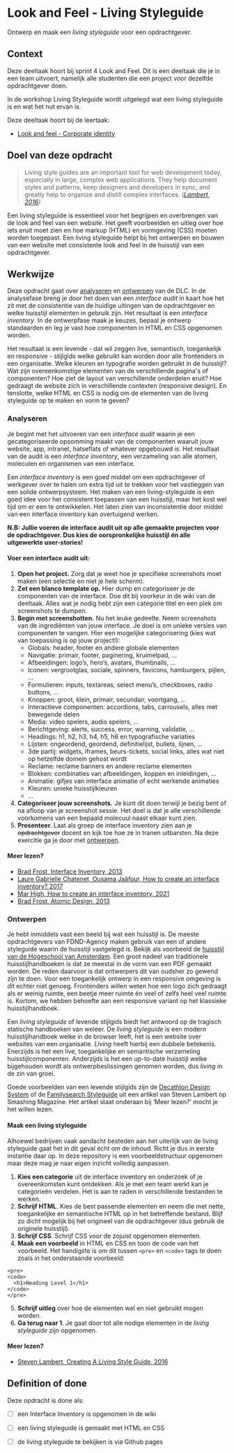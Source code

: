 
# Look and Feel - Living Styleguide

Ontwerp en maak een *living styleguide* voor een opdrachtgever.

## Context

Deze deeltaak hoort bij sprint 4 Look and Feel. Dit is een deeltaak die je in een team uitvoert, namelijk alle studenten die een project voor dezelfde opdrachtgever doen.

In de workshop Living Styleguide wordt uitgelegd wat een living styleguide is en wat het nut ervan is.

Deze deeltaak hoort bij de leertaak:
- [Look and feel - Corporate identity](https://github.com/fdnd-task/look-and-feel-corporate-identity)

## Doel van deze opdracht

> Living style guides are an important tool for web development today, especially in large, complex web applications. They help document styles and patterns, keep designers and developers in sync, and greatly help to organize and distill complex interfaces. (<cite>[Lambert, 2016](https://www.smashingmagazine.com/2016/05/creating-a-living-style-guide-case-study/))

Een living styleguide is essentieel voor het begrijpen en overbrengen van de look and feel van een website. Het geeft voorbeelden en uitleg over hoe iets eruit moet zien en hoe markup (HTML) en vormgeving (CSS) moeten worden toegepast. Een living styleguide helpt bij het ontwerpen en bouwen van een website met consistente look and feel in de huisstijl van een opdrachtgever.

## Werkwijze

Deze opdracht gaat over [analyseren](#analyseren) en [ontwerpen](#ontwerpen) van de DLC. In de analysefase breng je door het doen van een *interface audit* in kaart hoe het zit met de consistentie van de huidige uitingen van de opdrachtgever en welke huisstijl elementen in gebruik zijn. Het resultaat is een *interface inventory*. In de ontwerpfase maak je keuzes, bepaal je ontwerp standaarden en leg je vast hoe componenten in HTML en CSS opgenomen worden. 

Het resultaat is een levende - dat wil zeggen live, semantisch, toegankelijk en responsive - stijlgids welke gebruikt kan worden door alle frontenders in een organisatie. Welke kleuren en typografie worden gebruikt in de huisstijl? Wat zijn overeenkomstige elementen van de verschillende pagina's of componenten? Hoe ziet de layout van verschillende onderdelen eruit? Hoe gedraagt de website zich in verschillende contexten (responsive design). En tenslotte, welke HTML en CSS is nodig om de elementen van de living styleguide op te maken en vorm te geven?

### Analyseren

Je begint met het uitvoeren van een *interface audit* waarin je een gecategoriseerde opsomming maakt van de componenten waaruit jouw website, app, intranet, hatseflats of whatever opgebouwd is. Het resultaat van de audit is een *interface inventory*, een verzameling van alle atomen, moleculen en organismen van een interface.

Een *interface inventory* is een goed middel om een opdrachtgever of werkgever over te halen om extra tijd uit te trekken voor het vastleggen van een solide ontwerpsysteem. Het maken van een living-styleguide is een goed idee voor het consistent toepassen van een huisstijl, maar het kost wel tijd om er een te ontwikkelen. Het laten zien van inconsistentie door middel van een interface inventory kan overtuigend werken.

**N.B: Jullie voeren de interface audit uit op alle gemaakte projecten voor de opdrachtgever. Dus kies de oorspronkelijke huisstijl én alle uitgewerkte user-stories!**

#### Voer een interface audit uit:
 
 1. **Open het project.** Zorg dat je weet hoe je specifieke screenshots moet maken (een selectie en niet je hele scherm).
 2. **Zet een blanco template op.** Hier dump en categoriseer je de componenten van de interface. Doe dit bij voorkeur in de wiki van de deeltaak. Alles wat je nodig hebt zijn een categorie titel en een plek om screenshots te dumpen.
 3. **Begin met screenshotten.** Nu het leuke gedeelte. Neem screenshots van de ingrediënten van jouw interface. Je doel is om unieke versies van componenten te vangen. Hier een mogelijke categorisering (kies wat van toepassing is op jouw project!):
    - Globals: header, footer en andere globale elementen
    - Navigatie: primair, footer, paginering, kruimelpad, …
    - Afbeeldingen: logo’s, hero’s, avatars, thumbnails, …
    - Iconen: vergrootglas, sociale, spinners, favicons, hamburgers, pijlen, …
    - Formulieren: inputs, textareas, select menu’s, checkboxes, radio buttons, …
    - Knoppen: groot, klein, primair, secundair, voortgang, …
    - Interactieve componenten: accordions, tabs, carrousels, alles met bewegende delen
    - Media: video spelers, audio spelers, …
    - Berichtgeving: alerts, success, error, warning, validatie, …
    - Headings: h1, h2, h3, h4, h5, h6 en typografische variaties
    - Lijsten: ongeordend, geordend, definitielijst, bullets, lijnen, …
    - 3de partij: widgets, iframes, beurs-tickets, social links, alles wat niet op hetzelfde domein gehost wordt
    - Reclame: reclame banners en andere reclame elementen
    - Blokken: combinaties van afbeeldingen, koppen en inleidingen, …
    - Animatie: gifjes van interface animatie of echt werkende animaties
    - Kleuren: unieke huisstijlkleuren
    - …
4. **Categoriseer jouw screenshots.** Je kunt dit doen terwijl je bezig bent of na afloop van je screenshot sessie. Het doel is dat je alle verschillende voorkomens van een bepaald molecuul naast elkaar kunt zien.
5. **Presenteer.** Laat als groep de interface inventory zien aan je ~~opdrachtgever~~ docent en kijk toe hoe ze in tranen uitbarsten. Na deze exercitie ga je door met [ontwerpen](#ontwerpen).

#### Meer lezen?

- [Brad Frost, Interface Inventory, 2013](https://bradfrost.com/blog/post/interface-inventory/)
- [Laure Gabrielle Chatenet, Ousama Jaâfour, How to create an interface inventory? 2017](https://capian.co/blog/interface-inventory/)
- [Mar High, How to create an interface inventory, 2021](https://mainmatter.com/blog/2021/06/02/how-to-create-an-interface-inventory/)
- [Brad Frost, Atomic Design, 2013](https://bradfrost.com/blog/post/atomic-web-design/)

### Ontwerpen

Je hebt inmiddels vast een beeld bij wat een huisstijl is. De meeste opdrachtgevers van FDND-Agency maken gebruik van een of andere styleguide waarin de huisstijl vastgelegd is. Bekijk als voorbeeld de [huisstijl van de Hogeschool van Amsterdam](https://www.hva.nl/praktisch/algemeen/hva-breed/communicatie/hva-huisstijl/hva-huisstijl.html). Een groot nadeel van traditionele huisstijlhandboeken is dat ze meestal in de vorm van een PDF gemaakt worden. De reden daarvoor is dat ontwerpers dit van oudsher zo gewend zijn te doen. Voor een toegankelijk ontwerp in een responsive omgeving is dit echter niet genoeg. Frontenders willen weten hoe een logo zich gedraagt als er weinig ruimte, een beetje meer ruimte én veel of zelfs heel veel ruimte is. Kortom, we hebben behoefte aan een responsive variant op het klassieke huisstijlhandboek.

Een *living styleguide* of levende stijlgids biedt het antwoord op de tragisch statische handboeken van weleer. De *living styleguide* is een modern huisstijlhandboek welke in de browser leeft, het is een website over websites van een organisatie. *Living* heeft hierbij een dubbele betekenis. Enerzijds is het een live, toegankelijke en semantische verzameling huisstijlcomponenten. Anderzijds is het een up-to-date huisstijl welke bijgehouden wordt als ontwerpbeslissingen genomen worden, dus *living* in de zin van groei.

Goede voorbeelden van een levende stijlgids zijn de [Decathlon Design System](https://www.decathlon.design/726f8c765/p/75e137-digital-overview) of de  [Familysearch Styleguide](https://www.familysearch.org/frontier/styleguide/) uit een artikel van Steven Lambert op Smashing Magazine. Het artikel staat onderaan bij ‘Meer lezen?’ mocht je het willen lezen.

#### Maak een living styleguide
Alhoewel bedrijven vaak aandacht besteden aan het uiterlijk van de living styleguide gaat het in dit geval écht om de inhoud. Richt je dus in eerste instantie daar op. In deze repository is een voorbeeldstructuur opgenomen maar deze mag je naar eigen inzicht volledig aanpassen.

1. **Kies een categorie** uit de interface inventory en onderzoek of je overeenkomsten kunt ontdekken.  Als je met een team werkt kan je categorieën verdelen. Het is aan te raden in verschillende bestanden te werken.
2. **Schrijf HTML**. Kies de best passende elementen en neem die met nette, toegankelijke en semantische HTML op in het betreffende bestand.  Blijf zo dicht mogelijk bij het origineel van de opdrachtgever (dus gebruik de originele huisstijl).
3. **Schrijf CSS**. Schrijf CSS voor de zojuist opgenomen elementen. 
4. **Maak een voorbeeld** in HTML en CSS en toon de code van het voorbeeld. Het handigste is om dit tussen `<pre>` en `<code>` tags te doen zoals in het onderstaande voorbeeld:
```
<pre>
<code>
  <h1>Heading Level 1</h1>
</code>
</pre>
```
5. **Schrijf uitleg** over hoe de elementen wel en niet gebruikt mogen worden.
6. **Ga terug naar 1**. Je gaat door tot alle nodige elementen in de *living styleguide* zijn opgenomen.

#### Meer lezen?

- [Steven Lambert, Creating A Living Style Guide, 2016](https://www.smashingmagazine.com/2016/05/creating-a-living-style-guide-case-study/)

## Definition of done

Deze opdracht is done als:

- [ ] een Interface Inventory is opgenomen in de wiki
- [ ] een living styleguide is gemaakt met HTML en CSS
- [ ] de living styleguide te bekijken is via Github pages


